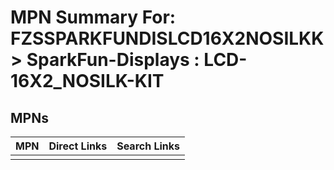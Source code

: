 



# MPN Summary For: FZSSPARKFUNDISLCD16X2NOSILKK > SparkFun-Displays : LCD-16X2_NOSILK-KIT

## MPNs
  

|MPN|Direct Links|Search Links|
| :--- | :--- | :--- |
||||
